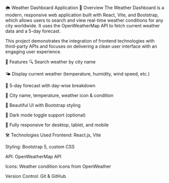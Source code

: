 🌦️ Weather Dashboard Application
📌 Overview
The Weather Dashboard is a modern, responsive web application built with React, Vite, and Bootstrap, which allows users to search and view real-time weather conditions for any city worldwide. It uses the OpenWeatherMap API to fetch current weather data and a 5-day forecast.

This project demonstrates the integration of frontend technologies with third-party APIs and focuses on delivering a clean user interface with an engaging user experience.

🚀 Features
🔍 Search weather by city name

🌤️ Display current weather (temperature, humidity, wind speed, etc.)

📅 5-day forecast with day-wise breakdown

📍 City name, temperature, weather icon & condition

🎨 Beautiful UI with Bootstrap styling

🌙 Dark mode toggle support (optional)

📱 Fully responsive for desktop, tablet, and mobile

🛠️ Technologies Used
Frontend: React.js, Vite

Styling: Bootstrap 5, custom CSS

API: OpenWeatherMap API

Icons: Weather condition icons from OpenWeather

Version Control: Git & GitHub
